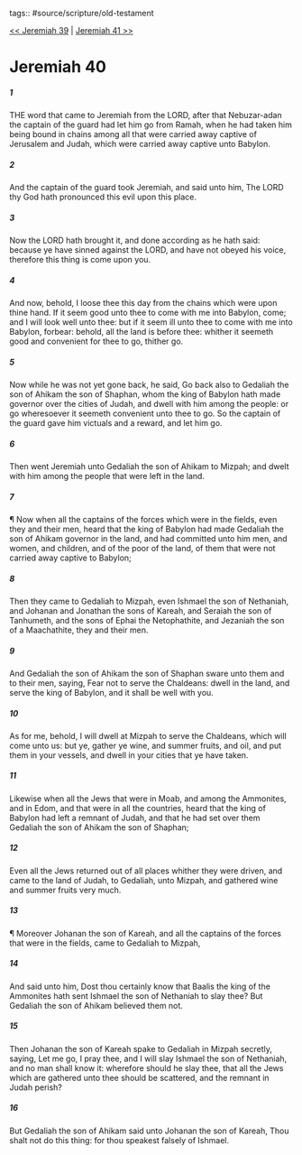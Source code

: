tags:: #source/scripture/old-testament

[<< Jeremiah 39](/old-testament/24_Jeremiah/Jeremiah_39.md) | [Jeremiah 41 >>](/old-testament/24_Jeremiah/Jeremiah_41.md)

# Jeremiah 40

##### 1

THE word that came to Jeremiah from the LORD, after that Nebuzar-adan the captain of the guard had let him go from Ramah, when he had taken him being bound in chains among all that were carried away captive of Jerusalem and Judah, which were carried away captive unto Babylon.

##### 2

And the captain of the guard took Jeremiah, and said unto him, The LORD thy God hath pronounced this evil upon this place.

##### 3

Now the LORD hath brought it, and done according as he hath said: because ye have sinned against the LORD, and have not obeyed his voice, therefore this thing is come upon you.

##### 4

And now, behold, I loose thee this day from the chains which were upon thine hand. If it seem good unto thee to come with me into Babylon, come; and I will look well unto thee: but if it seem ill unto thee to come with me into Babylon, forbear: behold, all the land is before thee: whither it seemeth good and convenient for thee to go, thither go.

##### 5

Now while he was not yet gone back, he said, Go back also to Gedaliah the son of Ahikam the son of Shaphan, whom the king of Babylon hath made governor over the cities of Judah, and dwell with him among the people: or go wheresoever it seemeth convenient unto thee to go. So the captain of the guard gave him victuals and a reward, and let him go.

##### 6

Then went Jeremiah unto Gedaliah the son of Ahikam to Mizpah; and dwelt with him among the people that were left in the land.

##### 7

¶ Now when all the captains of the forces which were in the fields, even they and their men, heard that the king of Babylon had made Gedaliah the son of Ahikam governor in the land, and had committed unto him men, and women, and children, and of the poor of the land, of them that were not carried away captive to Babylon;

##### 8

Then they came to Gedaliah to Mizpah, even Ishmael the son of Nethaniah, and Johanan and Jonathan the sons of Kareah, and Seraiah the son of Tanhumeth, and the sons of Ephai the Netophathite, and Jezaniah the son of a Maachathite, they and their men.

##### 9

And Gedaliah the son of Ahikam the son of Shaphan sware unto them and to their men, saying, Fear not to serve the Chaldeans: dwell in the land, and serve the king of Babylon, and it shall be well with you.

##### 10

As for me, behold, I will dwell at Mizpah to serve the Chaldeans, which will come unto us: but ye, gather ye wine, and summer fruits, and oil, and put them in your vessels, and dwell in your cities that ye have taken.

##### 11

Likewise when all the Jews that were in Moab, and among the Ammonites, and in Edom, and that were in all the countries, heard that the king of Babylon had left a remnant of Judah, and that he had set over them Gedaliah the son of Ahikam the son of Shaphan;

##### 12

Even all the Jews returned out of all places whither they were driven, and came to the land of Judah, to Gedaliah, unto Mizpah, and gathered wine and summer fruits very much.

##### 13

¶ Moreover Johanan the son of Kareah, and all the captains of the forces that were in the fields, came to Gedaliah to Mizpah,

##### 14

And said unto him, Dost thou certainly know that Baalis the king of the Ammonites hath sent Ishmael the son of Nethaniah to slay thee? But Gedaliah the son of Ahikam believed them not.

##### 15

Then Johanan the son of Kareah spake to Gedaliah in Mizpah secretly, saying, Let me go, I pray thee, and I will slay Ishmael the son of Nethaniah, and no man shall know it: wherefore should he slay thee, that all the Jews which are gathered unto thee should be scattered, and the remnant in Judah perish?

##### 16

But Gedaliah the son of Ahikam said unto Johanan the son of Kareah, Thou shalt not do this thing: for thou speakest falsely of Ishmael.
